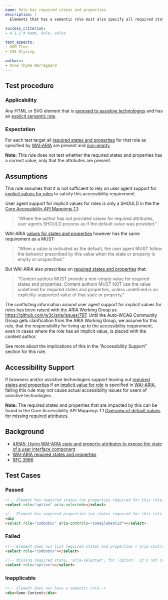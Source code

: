 ```yaml
---
name: Role has required states and properties
description: |
  Elements that has a semantic role must also specify all required states and properties
  
success_criterion:
- 4.1.2 # Name, Role, Value

test_aspects:
- DOM Tree
- CSS Styling

authors:
- Anne Thyme Nørregaard
---
```


## Test procedure

### Applicability

Any HTML or SVG element that is [exposed to assistive technologies](#exposed-to-assistive-technologies) and has an [explicit semantic role](#semantic-role). 

### Expectation

For each test target all [required states and properties](https://www.w3.org/TR/wai-aria/#requiredState) for that role as specified by [WAI-ARIA](https://www.w3.org/TR/wai-aria) are present and [non-empty](#non-empty).

**Note:** This rule does not test whether the required states and properties has a correct value, only that the attributes are present.

## Assumptions

This rule assumes that it is not sufficient to rely on user agent support for [implicit values for roles](https://www.w3.org/TR/wai-aria-1.1/#implictValueForRole) to satisfy this accessibility requirement. 

User agent support for implicit values for roles is only a SHOULD in the the [Core Accessibility API Mappings 1.1](https://www.w3.org/TR/core-aam-1.1/#statePropertyMappingGeneralRules): 
> "Where the author has not provided values for required attributes, user agents SHOULD process as if the default value was provided."

WAI-ARIA [values for states and properties](https://www.w3.org/TR/wai-aria/#state_prop_values) however has the same requirement as a MUST: 
> “When a value is indicated as the default, the user agent MUST follow the behavior prescribed by this value when the state or property is empty or unspecified." 

But WAI-ARIA also prescribes on [required states and properties](https://www.w3.org/TR/wai-aria/#requiredState) that:
> “Content authors MUST provide a non-empty value for required states and properties. Content authors MUST NOT use the value undefined for required states and properties, unless undefined is an explicitly-supported value of that state or property." 

The conflicting information around user agent support for implicit values for roles has been raised with the ARIA Working Group as https://github.com/w3c/aria/issues/787. Until the Auto-WCAG Community Group gets clarification from the ARIA Working Group, we assume for this rule, that the responsibility for living up to the accessibility requirement, even in cases where the role has an implicit value, is placed with the content author. 

See more about the implications of this in the ”Accessibility Support” section for this rule.

## Accessibility Support

If browsers and/or assistive technologies support leaving out [required states and properties](https://www.w3.org/TR/wai-aria-1.1/#requiredState) if an [implicit value for role](https://www.w3.org/TR/wai-aria-1.1/#implictValueForRole) is specified in [WAI-ARIA](https://www.w3.org/TR/wai-aria-1.1/#implictValueForRole), failing this rule may not cause actual accessibility issues for users of assistive technologies. 

**Note:** The required states and properties that are impacted by this can be found in the Core Accessibility API Mappings 1.1 [Overview of default values for missing required attributes](https://www.w3.org/TR/core-aam-1.1/#authorErrorDefaultValuesTable).

## Background

- [ARIA5: Using WAI-ARIA state and property attributes to expose the state of a user interface component](https://www.w3.org/TR/2016/NOTE-WCAG20-TECHS-20161007/ARIA5)
- [WAI-ARIA required states and properties](https://www.w3.org/TR/wai-aria-1.1/#requiredState)
-  [RFC 3986](https://www.ietf.org/rfc/rfc3986.txt)

## Test Cases

### Passed

```html
<!-- Element has required states (no properties required for this role) -->
<select role="option" aria-selected></select>
```

```html
<!-- Element has required properties (no states required for this role) -->
<div 
<select role="combobox" aria-controls="someElementId"></select>
```

### Failed

```html
<!-- Element does not list required states and properties (´aria-controls´ is required property for ´combobox´) -->
<select role="combobox"></select>
```

```html
<!-- Missing required state, 'aria-selected', for ´option´. It's not considered sufficient that 'aria-selected' has an implicit value (´false´) specified -->
<select role="option"></select>
```

### Inapplicable

```html
<!-- Element does not have a semantic role-->
<div>Some Content</div>
```
